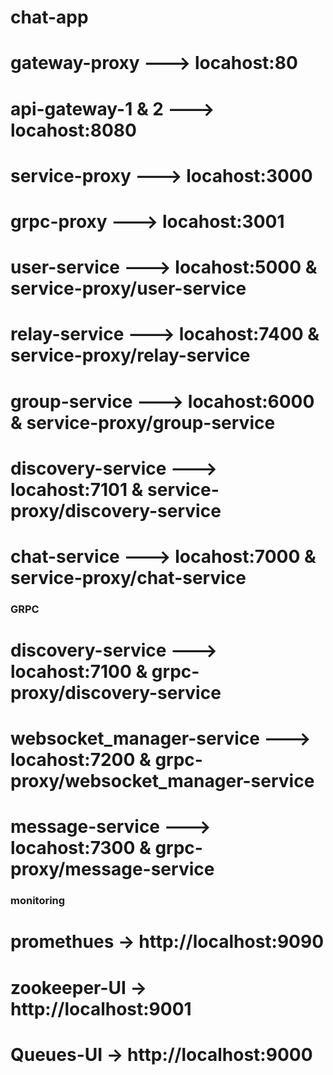 # chat-app

# gateway-proxy ---> locahost:80
# api-gateway-1 & 2 ---> locahost:8080
# service-proxy ---> locahost:3000
# grpc-proxy ---> locahost:3001

# user-service ---> locahost:5000 & service-proxy/user-service 
# relay-service ---> locahost:7400 & service-proxy/relay-service 
# group-service ---> locahost:6000 & service-proxy/group-service 
# discovery-service ---> locahost:7101 & service-proxy/discovery-service
# chat-service ---> locahost:7000 & service-proxy/chat-service


### GRPC

# discovery-service ---> locahost:7100 & grpc-proxy/discovery-service
# websocket_manager-service ---> locahost:7200 & grpc-proxy/websocket_manager-service
# message-service ---> locahost:7300 & grpc-proxy/message-service




### monitoring

# promethues -> http://localhost:9090
# zookeeper-UI -> http://localhost:9001
# Queues-UI -> http://localhost:9000